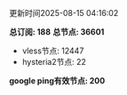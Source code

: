 更新时间2025-08-15 04:16:02

**总订阅: 188**
**总节点: 36601**
- vless节点: 12447
- hysteria2节点: 22

**google ping有效节点: 200**
